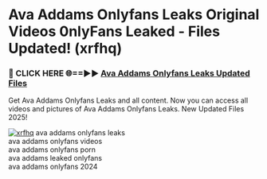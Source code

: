 # Ava Addams Onlyfans Leaks Original Videos 0nlyFans Leaked - Files Updated! (xrfhq)

<h3>🔴 CLICK HERE 🌐==►► <a href="https://tinyurl.com/2jnfzry5" rel="nofollow">Ava Addams Onlyfans Leaks Updated Files</a></h3>

Get Ava Addams Onlyfans Leaks and all content. Now you can access all videos and pictures of Ava Addams Onlyfans Leaks. New Updated Files 2025!

[![xrfhq](https://i.imgur.com/GyGTBgg.gif)](https://tinyurl.com/2jnfzry5)
ava addams onlyfans leaks<br>
ava addams onlyfans videos<br>
ava addams onlyfans porn<br>
ava addams leaked onlyfans<br>
ava addams onlyfans 2024